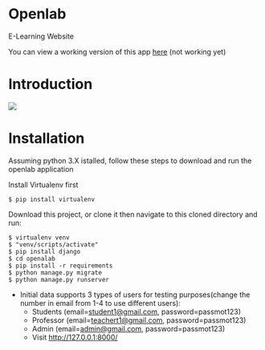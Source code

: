 # Openlab
E-Learning Website

You can view a working version of this app
[here](http://...-django.herokuapp.com) (not working yet)

# Introduction
<img src="https://github.com/A-Arari/openlab/blob/master/screenshots/screenshot-full.png">

# Installation
Assuming python 3.X istalled, follow these steps to download and run the openlab application

Install Virtualenv first

    $ pip install virtualenv
    
 Download this project, or clone it
 then navigate to this cloned directory and run:

    $ virtualenv venv
    $ "venv/scripts/activate"
    $ pip install django
    $ cd openalab
    $ pip install -r requirements
    $ python manage.py migrate
    $ python manage.py runserver

* Initial data supports 3 types of users for testing purposes(change the number in email from 1-4 to use different users):
    * Students (email=student1@gmail.com, password=passmot123)
    * Professor (email=teachert1@gmail.com, password=passmot123)
    * Admin (email=admin@gmail.com, password=passmot123)
    * Visit http://127.0.0.1:8000/
